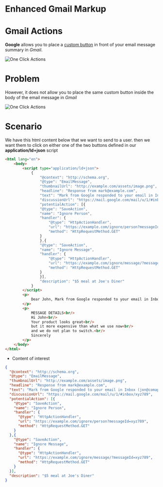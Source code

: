 # Enhanced Gmail Markup

# Gmail Actions

**Google** allows you to place a [custom button](https://developers.google.com/gmail/markup/reference/one-click-action) in front of your email message summary in *Gmail*.

![One Click Actions](https://developers.google.com/gmail/markup/images/actions-one-click-action.png)

# Problem

However, it does not allow you to place the same custom button inside the body of the email message in *Gmail*

![One Click Actions](https://developers.google.com/gmail/markup/images/actions-one-click-action.png)

# Scenario

We have this html content below that we want to send to a user. then we want them to click on either one of the two buttons defined in our **application/ld+json** script
```html
<html lang="en">
    <body>
        <script type="application/ld+json">
            {
                "@context": "http://schema.org",
                "@type": "EmailMessage",
                "thumbnailUrl": "http://example.com/assets/image.png",
                "headline": "Response from mark@example.com",
                "text": "Mark from Google responded to your email in Inbox (jon@comapny.com)",
                "discussionUrl": "https://mail.google.com/mail/u/1/#inbox/xyz789",
                "potentialAction": [{
                "@type": "SaveAction",
                "name": "Ignore Person",
                "handler": {
                    "@type": "HttpActionHandler",
                    "url": "https://example.com/ignore/person?messageId=xyz789",
                    "method": "HttpRequestMethod.GET"
                }
                },{
                "@type": "SaveAction",
                "name": "Ignore Message",
                "handler": {
                    "@type": "HttpActionHandler",
                    "url": "https://example.com/ignore/message/?messageId=xyz789",
                    "method": "HttpRequestMethod.GET"
                }
                }],
                "description": "$5 meal at Joe's Diner"
            }
        </script>
        <p>
            Dear John, Mark from Google responded to your email in Inbox (john@comapny.com)
        </p>
        <p>
            MESSAGE DETAILS<br/>
            Hi John<br/>
            Your product looks great<br/>
            but it more expensive than what we use now<br/>
            and we do not plan to switch.<br/>
            Sincerely
        </p>
    </body>
</html>
```

* Content of interest
```json
{
  "@context": "http://schema.org",
  "@type": "EmailMessage",
  "thumbnailUrl": "http://example.com/assets/image.png",
  "headline": "Response from mark@example.com",
  "text": "Mark from Google responded to your email in Inbox (jon@comapny.com)",
  "discussionUrl": "https://mail.google.com/mail/u/1/#inbox/xyz789",
  "potentialAction": [{
    "@type": "SaveAction",
    "name": "Ignore Person",
    "handler": {
      "@type": "HttpActionHandler",
      "url": "https://example.com/ignore/person?messageId=xyz789",
      "method": "HttpRequestMethod.GET"
    }
  },{
    "@type": "SaveAction",
    "name": "Ignore Message",
    "handler": {
      "@type": "HttpActionHandler",
      "url": "https://example.com/ignore/message/?messageId=xyz789",
      "method": "HttpRequestMethod.GET"
    }
  }],
  "description": "$5 meal at Joe's Diner"
}
```



